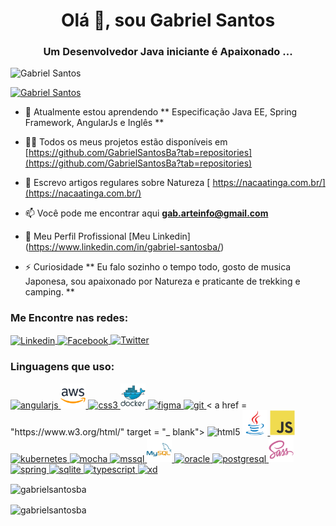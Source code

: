 <h1 align = "center"> Olá 👋, sou Gabriel Santos </h1>
<h3 align = "center"> Um Desenvolvedor Java iniciante é Apaixonado ... </h3>

<p align = "left"> <img src="https://komarev.com/ghpvc/?username=gabrielsantosba&label=Profile%20views&color=0e75b6&style=flat" alt="Gabriel Santos" /> </p>


<p align = "left"> <a href = "https : //github.com/ryo-ma/github-profile-trophy "> <img src="https://scontent.fval1-1.fna.fbcdn.net/v/t1.0-9/121458086_2169036856573187_1114973942487733685_o.jpg?_nc_cat=105&ccb=2&_nc_sid=09cbfe&_nc_ohc=N_3gYAy2Mn4AX_ueX64&_nc_ht=scontent.fval1-1.fna&oh=c6eda0a1110eb501f030f6e6f24743e5&oe=60325D87"alt =" Gabriel Santos"width = "20%" height = "25%"/>
</a> 
</p>
 


- 🌱 Atualmente estou aprendendo ** Especificação Java EE, Spring Framework, AngularJs e Inglês **

- 👨‍💻 Todos os meus projetos estão disponíveis em [https://github.com/GabrielSantosBa?tab=repositories](https://github.com/GabrielSantosBa?tab=repositories)

- 📝 Escrevo artigos regulares sobre Natureza [ https://nacaatinga.com.br/](https://nacaatinga.com.br/)

- 📫 Você pode me encontrar aqui **gab.arteinfo@gmail.com**

- 📄 Meu Perfil Profissional [Meu Linkedin] (https://www.linkedin.com/in/gabriel-santosba/)

- ⚡ Curiosidade ** Eu falo sozinho o tempo todo,  gosto de musica Japonesa, sou apaixonado por Natureza e praticante de trekking e camping. **



<h3 align = "left"> Me Encontre nas redes: </h3>

<p align = "left">
<a href="https://linkedin.com/in/gabriel-santosba" target="blank"> <img align = "center" src="https://cdn.onlinewebfonts.com/svg/img_43781.png"alt ="Linkedin "height="30"width="40"/> 
 </a>
 <a href ="https://www.facebook.com/GabrielSantosWebDeveloper"target = "blank"> <img align = "center" src = "https://cdns.iconmonstr.com/wp-content/assets/preview/2017/240/iconmonstr-facebook-6.png" alt = "Facebook" height = "30"width ="40 /> 
 </a>
 <a href="/https://twitter.com/Gabriel11780553/" target="blank"> <img align ="center "src="https://www.seekpng.com/png/small/351-3516255_png-file-svg-twitter-icon-white-square.png" alt="Twitter "height="30"width="40"/> 
 </a>
</p>
 
<h3 align =" left "> Linguagens que uso: </h3>
<p align = "left"> <a href="https://angular.io" target="_blank"> <img src = "https://raw.githubusercontent.com/devicons/devicon/master/icons/ angularjs / angularjs-original-wordmark.svg "alt =" angularjs "width =" 40 "height =" 40 "/> </a> <a href =" https://aws.amazon.com "target =" _ blank "> <img src =" https://raw.githubusercontent.com/devicons/devicon/master/icons/amazonwebservices/amazonwebservices-original-wordmark.svg "alt =" aws "width =" 40 "height =" 40 " /> </a> <a href="https://www.w3schools.com/css/" target="_blank"> <img src = "https: //raw.githubusercontent.com / devicons / devicon / master / icons / css3 / css3-original-wordmark.svg "alt =" css3 "width =" 40 "height =" 40 "/> </a> <a href =" https: // www.docker.com/ "target =" _ blank "> <img src =" https://raw.githubusercontent.com/devicons/devicon/master/icons/docker/docker-original-wordmark.svg "alt =" docker "width =" 40 "height =" 40 "/> </a> <a href="https://www.figma.com/" target="_blank"> <img src =" https: // www. vectorlogo.zone/logos/figma/figma-icon.svg "alt =" figma "width =" 40 "height =" 40 "/> </a> <a href =" https://git-scm.com/ "target =" _ blank "> <img src = "https://www.vectorlogo.zone/logos/git-scm/git-scm-icon.svg" alt = "git" width = "40" height = "40" /> </a> < a href = "https://www.w3.org/html/" target = "_ blank"> <img src = "https://raw.githubusercontent.com/devicons/devicon/master/icons/html5/html5- original-wordmark.svg "alt =" html5 "width =" 40 "height =" 40 "/> </a> <a href="https://www.java.com" target="_blank"> <img src = "https://raw.githubusercontent.com/devicons/devicon/master/icons/java/java-original.svg" alt = "java" width = "40" height = "40" /> </a> <a href = "https: //developer.mozilla.org / en-US / docs / Web / JavaScript "target =" _ blank "> <img src =" https://raw.githubusercontent.com/devicons/devicon/master/icons/javascript/javascript-original.svg "alt = "javascript" width = "40" height = "40" /> </a> <a href="https://kubernetes.io" target="_blank"> <img src = "https: // www. vectorlogo.zone/logos/kubernetes/kubernetes-icon.svg "alt =" kubernetes "width =" 40 "height =" 40 "/> </a> <a href =" https://mochajs.org "target = "_blank"> <img src = "https://www.vectorlogo.zone/logos/mochajs/mochajs-icon.svg" alt = "mocha" width = "40" height = "40" /> </a><a href="https://www.microsoft.com/en-us/sql-server" target="_blank"> <img src = "https://cdn.worldvectorlogo.com/logos/microsoft-sql- server.svg "alt =" mssql "width =" 40 "height =" 40 "/> </a> <a href="https://www.mysql.com/" target="_blank"> <img src = "https://raw.githubusercontent.com/devicons/devicon/master/icons/mysql/mysql-original-wordmark.svg" alt = "mysql" width = "40" height = "40" /> </ a > <a href="https://www.oracle.com/" target="_blank"> <img src = "https://raw.githubusercontent.com/devicons/devicon/master/icons/oracle/oracle- original.svg "alt =" oracle "width = "40" height = "40" /> </a> <a href="https://www.postgresql.org" target="_blank"> <img src = "https: //raw.githubusercontent. com / devicons / devicon / master / icons / postgresql / postgresql-original-wordmark.svg "alt =" postgresql "width =" 40 "height =" 40 "/> </a> <a href =" https: // sass-lang.com "target =" _ blank "> <img src =" https://raw.githubusercontent.com/devicons/devicon/master/icons/sass/sass-original.svg "alt =" sass "width = "40" height = "40" /> </a> <a href="https://spring.io/" target="_blank"> <img src = "https: //www.vectorlogo.zone / logos / springio / springio-icon.svg "alt =" spring "width =" 40 "height =" 40 "/> </a> <a href =" https://www.sqlite.org/ "target = "_ blank"> <img src = "https://www.vectorlogo.zone/logos/sqlite/sqlite-icon.svg" alt = "sqlite" width = "40" height = "40" /> </ a > <a href="https://www.typescriptlang.org/" target="_blank"> <img src = "https://raw.githubusercontent.com/devicons/devicon/master/icons/typescript/typescript- original.svg "alt =" typescript "width =" 40 "height =" 40 "/> </a> <a href =" https://www.adobe.com/products/xd.html "target =" _ blank "><img src = "https://cdn.worldvectorlogo.com/logos/adobe-xd.svg" alt = "xd" width = "40" height = "40" /> </a> </p>

<p> <img align = "center" src = "https://github-readme-stats.vercel.app/api/top-langs?username=gabrielsantosba&show_icons=true&locale=en&layout=compact" alt = "gabrielsantosba" /> </p>

<p> <img align = "center" src = "https://github-readme-streak-stats.herokuapp.com/?user=gabrielsantosba&" alt = "gabrielsantosba" /> </p>



